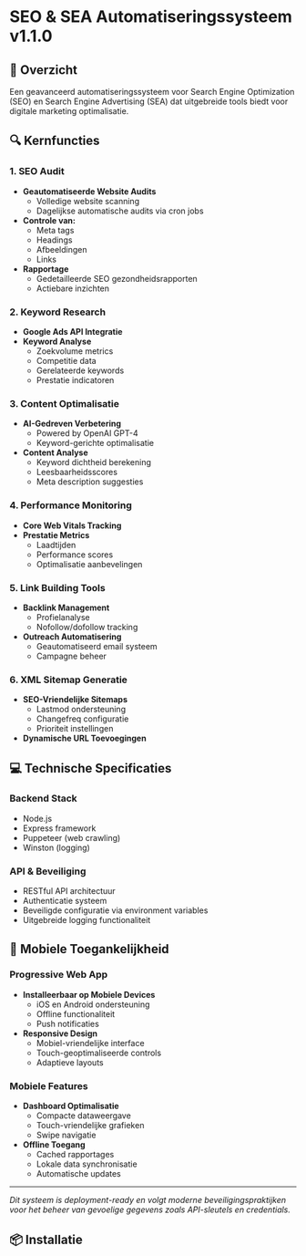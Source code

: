# SEO & SEA Automatiseringssysteem v1.1.0

## 🚀 Overzicht
Een geavanceerd automatiseringssysteem voor Search Engine Optimization (SEO) en Search Engine Advertising (SEA) dat uitgebreide tools biedt voor digitale marketing optimalisatie.

## 🔍 Kernfuncties

### 1. SEO Audit
- **Geautomatiseerde Website Audits**
  - Volledige website scanning
  - Dagelijkse automatische audits via cron jobs
- **Controle van:**
  - Meta tags
  - Headings
  - Afbeeldingen
  - Links
- **Rapportage**
  - Gedetailleerde SEO gezondheidsrapporten
  - Actiebare inzichten

### 2. Keyword Research
- **Google Ads API Integratie**
- **Keyword Analyse**
  - Zoekvolume metrics
  - Competitie data
  - Gerelateerde keywords
  - Prestatie indicatoren

### 3. Content Optimalisatie
- **AI-Gedreven Verbetering**
  - Powered by OpenAI GPT-4
  - Keyword-gerichte optimalisatie
- **Content Analyse**
  - Keyword dichtheid berekening
  - Leesbaarheidsscores
  - Meta description suggesties

### 4. Performance Monitoring
- **Core Web Vitals Tracking**
- **Prestatie Metrics**
  - Laadtijden
  - Performance scores
  - Optimalisatie aanbevelingen

### 5. Link Building Tools
- **Backlink Management**
  - Profielanalyse
  - Nofollow/dofollow tracking
- **Outreach Automatisering**
  - Geautomatiseerd email systeem
  - Campagne beheer

### 6. XML Sitemap Generatie
- **SEO-Vriendelijke Sitemaps**
  - Lastmod ondersteuning
  - Changefreq configuratie
  - Prioriteit instellingen
- **Dynamische URL Toevoegingen**

## 💻 Technische Specificaties

### Backend Stack
- Node.js
- Express framework
- Puppeteer (web crawling)
- Winston (logging)

### API & Beveiliging
- RESTful API architectuur
- Authenticatie systeem
- Beveiligde configuratie via environment variables
- Uitgebreide logging functionaliteit

## 📱 Mobiele Toegankelijkheid

### Progressive Web App
- **Installeerbaar op Mobiele Devices**
  - iOS en Android ondersteuning
  - Offline functionaliteit
  - Push notificaties
- **Responsive Design**
  - Mobiel-vriendelijke interface
  - Touch-geoptimaliseerde controls
  - Adaptieve layouts

### Mobiele Features
- **Dashboard Optimalisatie**
  - Compacte dataweergave
  - Touch-vriendelijke grafieken
  - Swipe navigatie
- **Offline Toegang**
  - Cached rapportages
  - Lokale data synchronisatie
  - Automatische updates

---

*Dit systeem is deployment-ready en volgt moderne beveiligingspraktijken voor het beheer van gevoelige gegevens zoals API-sleutels en credentials.*

## 📦 Installatie
